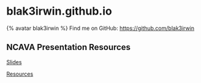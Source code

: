# blak3irwin.github.io

{% avatar blak3irwin %} Find me on GitHub: https://github.com/blak3irwin



## NCAVA Presentation Resources
[Slides](https://github.com/blak3irwin/NCAVA_2018_Basic_Cyber_Security/blob/master/Slides.pdf)

[Resources](https://github.com/blak3irwin/NCAVA_2018_Basic_Cyber_Security/blob/master/Resources.pdf)
